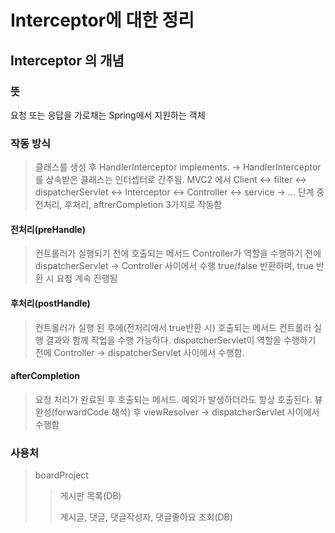 # Interceptor에 대한 정리

## Interceptor 의 개념
### 뜻
 요청 또는 응답을 가로채는 Spring에서 지원하는 객체
 
### 작동 방식
>클래스를 생성 후 HandlerInterceptor implements.
>-> HandlerInterceptor를 상속받은 클래스는 인터셉터로 간주됨.
>MVC2 에서 
>Client <-> filter <-> dispatcherServlet <-> Interceptor <-> Controller <-> service -> ... 단계 중
>전처리, 후처리, aftrerCompletion 3가지로 작동함
  
#### 전처리(preHandle) 
> 컨트롤러가 실행되기 전에 호출되는 메서드
> Controller가 역할을 수행하기 전에 dispatcherServlet -> Controller 사이에서 수행
> true/false 반환하며, true 반환 시 요청 계속 진행됨


#### 후처리(postHandle)
>컨트롤러가 실행 된 후에(전처리에서 true반환 시) 호출되는 메서드
>컨트롤러 실행 결과와 함께 작업을 수행 가능하다.
>dispatcherServlet이 역할을 수행하기 전에 Controller -> dispatcherServlet 사이에서 수행함.

#### afterCompletion
>요청 처리가 완료된 후 호출되는 메서드.
>예외가 발생하더라도 항상 호출된다.
>뷰 완성(forwardCode 해석) 후 viewResolver -> dispatcherServlet 사이에서 수행함

### 사용처
>boardProject
>> 게시판 목록(DB)
>> 
>> 게시글, 댓글, 댓글작성자, 댓글좋아요 조회(DB)



